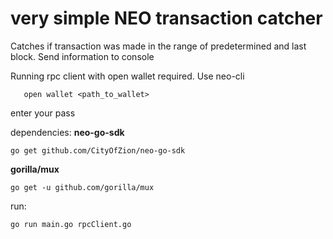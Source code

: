 # very simple NEO transaction catcher 
Catches if transaction was made in the range of predetermined and last block. 
Send information to console

Running rpc client with open wallet required. Use neo-cli
```dotnet neo-cli.dll /rpc
   open wallet <path_to_wallet>
```  
enter your pass

dependencies: 
**neo-go-sdk**
```
go get github.com/CityOfZion/neo-go-sdk
```
**gorilla/mux**
```
go get -u github.com/gorilla/mux
```

run:
```
go run main.go rpcClient.go
```
